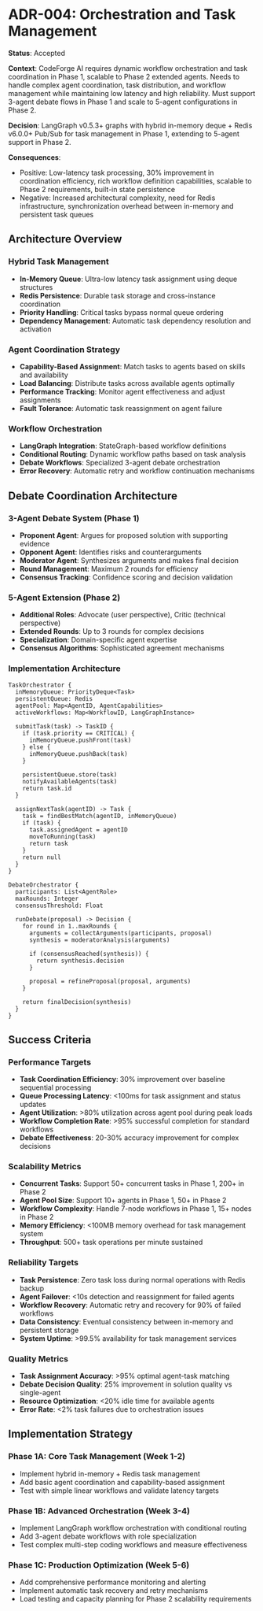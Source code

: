 # ADR-004: Orchestration and Task Management

**Status**: Accepted

**Context**: CodeForge AI requires dynamic workflow orchestration and task coordination in Phase 1, scalable to Phase 2 extended agents. Needs to handle complex agent coordination, task distribution, and workflow management while maintaining low latency and high reliability. Must support 3-agent debate flows in Phase 1 and scale to 5-agent configurations in Phase 2.

**Decision**: LangGraph v0.5.3+ graphs with hybrid in-memory deque + Redis v6.0.0+ Pub/Sub for task management in Phase 1, extending to 5-agent support in Phase 2.

**Consequences**:

- Positive: Low-latency task processing, 30% improvement in coordination efficiency, rich workflow definition capabilities, scalable to Phase 2 requirements, built-in state persistence
- Negative: Increased architectural complexity, need for Redis infrastructure, synchronization overhead between in-memory and persistent task queues

## Architecture Overview

### Hybrid Task Management

- **In-Memory Queue**: Ultra-low latency task assignment using deque structures
- **Redis Persistence**: Durable task storage and cross-instance coordination
- **Priority Handling**: Critical tasks bypass normal queue ordering
- **Dependency Management**: Automatic task dependency resolution and activation

### Agent Coordination Strategy

- **Capability-Based Assignment**: Match tasks to agents based on skills and availability
- **Load Balancing**: Distribute tasks across available agents optimally
- **Performance Tracking**: Monitor agent effectiveness and adjust assignments
- **Fault Tolerance**: Automatic task reassignment on agent failure

### Workflow Orchestration

- **LangGraph Integration**: StateGraph-based workflow definitions
- **Conditional Routing**: Dynamic workflow paths based on task analysis
- **Debate Workflows**: Specialized 3-agent debate orchestration
- **Error Recovery**: Automatic retry and workflow continuation mechanisms

## Debate Coordination Architecture

### 3-Agent Debate System (Phase 1)

- **Proponent Agent**: Argues for proposed solution with supporting evidence
- **Opponent Agent**: Identifies risks and counterarguments
- **Moderator Agent**: Synthesizes arguments and makes final decision
- **Round Management**: Maximum 2 rounds for efficiency
- **Consensus Tracking**: Confidence scoring and decision validation

### 5-Agent Extension (Phase 2)

- **Additional Roles**: Advocate (user perspective), Critic (technical perspective)
- **Extended Rounds**: Up to 3 rounds for complex decisions
- **Specialization**: Domain-specific agent expertise
- **Consensus Algorithms**: Sophisticated agreement mechanisms

### Implementation Architecture

```pseudocode
TaskOrchestrator {
  inMemoryQueue: PriorityDeque<Task>
  persistentQueue: Redis
  agentPool: Map<AgentID, AgentCapabilities>
  activeWorkflows: Map<WorkflowID, LangGraphInstance>
  
  submitTask(task) -> TaskID {
    if (task.priority == CRITICAL) {
      inMemoryQueue.pushFront(task)
    } else {
      inMemoryQueue.pushBack(task)
    }
    
    persistentQueue.store(task)
    notifyAvailableAgents(task)
    return task.id
  }
  
  assignNextTask(agentID) -> Task {
    task = findBestMatch(agentID, inMemoryQueue)
    if (task) {
      task.assignedAgent = agentID
      moveToRunning(task)
      return task
    }
    return null
  }
}

DebateOrchestrator {
  participants: List<AgentRole>
  maxRounds: Integer
  consensusThreshold: Float
  
  runDebate(proposal) -> Decision {
    for round in 1..maxRounds {
      arguments = collectArguments(participants, proposal)
      synthesis = moderatorAnalysis(arguments)
      
      if (consensusReached(synthesis)) {
        return synthesis.decision
      }
      
      proposal = refineProposal(proposal, arguments)
    }
    
    return finalDecision(synthesis)
  }
}
```

## Success Criteria

### Performance Targets

- **Task Coordination Efficiency**: 30% improvement over baseline sequential processing
- **Queue Processing Latency**: <100ms for task assignment and status updates
- **Agent Utilization**: >80% utilization across agent pool during peak loads
- **Workflow Completion Rate**: >95% successful completion for standard workflows
- **Debate Effectiveness**: 20-30% accuracy improvement for complex decisions

### Scalability Metrics

- **Concurrent Tasks**: Support 50+ concurrent tasks in Phase 1, 200+ in Phase 2
- **Agent Pool Size**: Support 10+ agents in Phase 1, 50+ in Phase 2
- **Workflow Complexity**: Handle 7-node workflows in Phase 1, 15+ nodes in Phase 2
- **Memory Efficiency**: <100MB memory overhead for task management system
- **Throughput**: 500+ task operations per minute sustained

### Reliability Targets

- **Task Persistence**: Zero task loss during normal operations with Redis backup
- **Agent Failover**: <10s detection and reassignment for failed agents
- **Workflow Recovery**: Automatic retry and recovery for 90% of failed workflows
- **Data Consistency**: Eventual consistency between in-memory and persistent storage
- **System Uptime**: >99.5% availability for task management services

### Quality Metrics

- **Task Assignment Accuracy**: >95% optimal agent-task matching
- **Debate Decision Quality**: 25% improvement in solution quality vs single-agent
- **Resource Optimization**: <20% idle time for available agents
- **Error Rate**: <2% task failures due to orchestration issues

## Implementation Strategy

### Phase 1A: Core Task Management (Week 1-2)

- Implement hybrid in-memory + Redis task management
- Add basic agent coordination and capability-based assignment
- Test with simple linear workflows and validate latency targets

### Phase 1B: Advanced Orchestration (Week 3-4)

- Implement LangGraph workflow orchestration with conditional routing
- Add 3-agent debate workflows with role specialization
- Test complex multi-step coding workflows and measure effectiveness

### Phase 1C: Production Optimization (Week 5-6)

- Add comprehensive performance monitoring and alerting
- Implement automatic task recovery and retry mechanisms
- Load testing and capacity planning for Phase 2 scalability requirements
